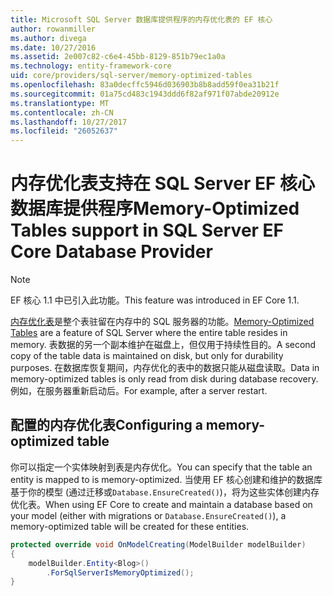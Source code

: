 ```yaml
---
title: Microsoft SQL Server 数据库提供程序的内存优化表的 EF 核心
author: rowanmiller
ms.author: divega
ms.date: 10/27/2016
ms.assetid: 2e007c82-c6e4-45bb-8129-851b79ec1a0a
ms.technology: entity-framework-core
uid: core/providers/sql-server/memory-optimized-tables
ms.openlocfilehash: 83a0decffc5946d036903b8b8add59f0ea31b21f
ms.sourcegitcommit: 01a75cd483c1943ddd6f82af971f07abde20912e
ms.translationtype: MT
ms.contentlocale: zh-CN
ms.lasthandoff: 10/27/2017
ms.locfileid: "26052637"
---
```

# <a name="memory-optimized-tables-support-in-sql-server-ef-core-database-provider"></a><span data-ttu-id="69665-102">内存优化表支持在 SQL Server EF 核心数据库提供程序</span><span class="sxs-lookup"><span data-stu-id="69665-102">Memory-Optimized Tables support in SQL Server EF Core Database Provider</span></span>

> [!NOTE]  
>
> <span data-ttu-id="69665-103">EF 核心 1.1 中已引入此功能。</span><span class="sxs-lookup"><span data-stu-id="69665-103">This feature was introduced in EF Core 1.1.</span></span>

<span data-ttu-id="69665-104">[内存优化表](https://docs.microsoft.com/sql/relational-databases/in-memory-oltp/memory-optimized-tables)是整个表驻留在内存中的 SQL 服务器的功能。</span><span class="sxs-lookup"><span data-stu-id="69665-104">[Memory-Optimized Tables](https://docs.microsoft.com/sql/relational-databases/in-memory-oltp/memory-optimized-tables) are a feature of SQL Server where the entire table resides in memory.</span></span> <span data-ttu-id="69665-105">表数据的另一个副本维护在磁盘上，但仅用于持续性目的。</span><span class="sxs-lookup"><span data-stu-id="69665-105">A second copy of the table data is maintained on disk, but only for durability purposes.</span></span> <span data-ttu-id="69665-106">在数据库恢复期间，内存优化的表中的数据只能从磁盘读取。</span><span class="sxs-lookup"><span data-stu-id="69665-106">Data in memory-optimized tables is only read from disk during database recovery.</span></span> <span data-ttu-id="69665-107">例如，在服务器重新启动后。</span><span class="sxs-lookup"><span data-stu-id="69665-107">For example, after a server restart.</span></span>

## <a name="configuring-a-memory-optimized-table"></a><span data-ttu-id="69665-108">配置的内存优化表</span><span class="sxs-lookup"><span data-stu-id="69665-108">Configuring a memory-optimized table</span></span>

<span data-ttu-id="69665-109">你可以指定一个实体映射到表是内存优化。</span><span class="sxs-lookup"><span data-stu-id="69665-109">You can specify that the table an entity is mapped to is memory-optimized.</span></span> <span data-ttu-id="69665-110">当使用 EF 核心创建和维护的数据库基于你的模型 (通过迁移或`Database.EnsureCreated()`)，将为这些实体创建内存优化表。</span><span class="sxs-lookup"><span data-stu-id="69665-110">When using EF Core to create and maintain a database based on your model (either with migrations or `Database.EnsureCreated()`), a memory-optimized table will be created for these entities.</span></span>

``` csharp
protected override void OnModelCreating(ModelBuilder modelBuilder)
{
    modelBuilder.Entity<Blog>()
        .ForSqlServerIsMemoryOptimized();
}
```

